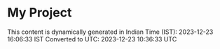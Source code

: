 # My Project

This content is dynamically generated in Indian Time (IST): 2023-12-23 16:06:33 IST
Converted to UTC: 2023-12-23 10:36:33 UTC
